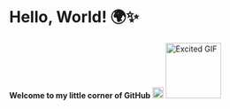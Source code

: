 # Hello, World! 🌍✨
**Welcome to my little corner of GitHub**  <img width="20" height="20" src="https://img.icons8.com/retro/32/hearts.png" alt="hearts"/>
<img src="https://media.giphy.com/media/ZyYsIXsLM9ND8pDKw5/giphy.gif" alt="Excited GIF" width="100" height="100" />
